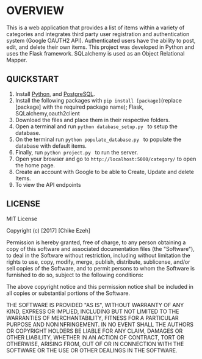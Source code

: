 # **OVERVIEW**
This is a web application that provides a list of items within a variety of categories
and integrates  third party user registration and authentication system (Google OAUTH2 API).
Authenticated users have the ability to post, edit, and delete their own items.
This project was developed in Python and uses the Flask framework. SQLalchemy is used
as an Object Relational Mapper.



## **QUICKSTART**
1. Install [Python](https://www.python.org/downloads/), and [PostgreSQL](https://www.postgresql.org/download/).
2. Install the following packages with ```pip install [package]```(replace [package] with the required package name); Flask, SQLalchemy,oauth2client
3. Download the files and place them in their respective folders.
4. Open a terminal and run ```python database_setup.py ``` to setup the database.
5. On the terminal run ```python populate_database.py ``` to populate the database with default items.
6. Finally, run ```python project.py ``` to run the server.
7. Open your browser and go to ```http://localhost:5000/category/``` to open the home page.
8. Create an account with Google to be able to Create, Update and delete Items.
9. To view the API endpoints


## **LICENSE**
MIT License

Copyright (c) [2017] [Chike Ezeh]

Permission is hereby granted, free of charge, to any person obtaining a copy
of this software and associated documentation files (the "Software"), to deal
in the Software without restriction, including without limitation the rights
to use, copy, modify, merge, publish, distribute, sublicense, and/or sell
copies of the Software, and to permit persons to whom the Software is
furnished to do so, subject to the following conditions:

The above copyright notice and this permission notice shall be included in all
copies or substantial portions of the Software.

THE SOFTWARE IS PROVIDED "AS IS", WITHOUT WARRANTY OF ANY KIND, EXPRESS OR
IMPLIED, INCLUDING BUT NOT LIMITED TO THE WARRANTIES OF MERCHANTABILITY,
FITNESS FOR A PARTICULAR PURPOSE AND NONINFRINGEMENT. IN NO EVENT SHALL THE
AUTHORS OR COPYRIGHT HOLDERS BE LIABLE FOR ANY CLAIM, DAMAGES OR OTHER
LIABILITY, WHETHER IN AN ACTION OF CONTRACT, TORT OR OTHERWISE, ARISING FROM,
OUT OF OR IN CONNECTION WITH THE SOFTWARE OR THE USE OR OTHER DEALINGS IN THE
SOFTWARE.
